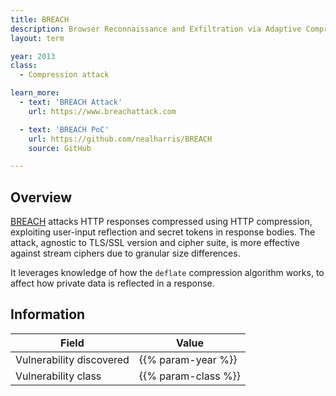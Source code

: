 ```yaml
---
title: BREACH
description: Browser Reconnaissance and Exfiltration via Adaptive Compression of Hypertext
layout: term

year: 2013
class:
  - Compression attack

learn_more:
  - text: 'BREACH Attack'
    url: https://www.breachattack.com

  - text: 'BREACH PoC'
    url: https://github.com/nealharris/BREACH
    source: GitHub

---
```


## Overview

[BREACH] attacks HTTP responses compressed using HTTP compression, exploiting user-input reflection and secret tokens in response bodies. The attack, agnostic to TLS/SSL version and cipher suite, is more effective against stream ciphers due to granular size differences.

It leverages knowledge of how the `deflate` compression algorithm works, to affect how private data is reflected in a response.

## Information

| Field                    | Value               |
|--------------------------|---------------------|
| Vulnerability discovered | {{% param-year %}}  |
| Vulnerability class      | {{% param-class %}} |

[BREACH]: https://en.wikipedia.org/wiki/BREACH
